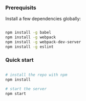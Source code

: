 ### Prerequisits

Install a few dependencies globally:

```bash

npm install -g babel
npm install -g webpack
npm install -g webpack-dev-server
npm install -g eslint
```

### Quick start

```bash

# install the repo with npm
npm install

# start the server
npm start
```